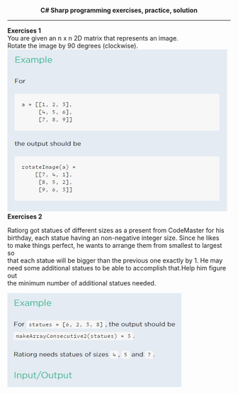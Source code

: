 
<p align="center" ><b>C# Sharp programming exercises, practice, solution</b></p>
<hr>
<div >
  <b>Exercises 1</b><br>
  You are given an n x n 2D matrix that represents an image.<br> Rotate the image by 90 degrees (clockwise).
  
  <img src="https://github.com/Tirans3/NoteWithLinq/blob/master/images/Image%205.jpg">
</div>  


<div >
  <b>Exercises 2</b><br>
 
   Ratiorg got statues of different sizes as a present from CodeMaster for his <br>
   birthday, each statue having an non-negative integer size.   Since he likes<br>
   to make things perfect, he wants to arrange them from smallest to largest so<br>
   that each statue will be bigger than the   previous one exactly by 1. He may <br>
   need some additional statues to be able to accomplish that.Help him figure out<br>
   the minimum number of additional statues needed.
   
   <img src="images/Capture.JPG">

   </div>


